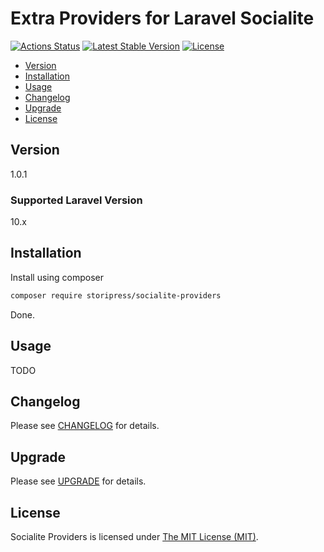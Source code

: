 # Extra Providers for Laravel Socialite

[![Actions Status](https://github.com/storipress/socialite-providers/workflows/Testing/badge.svg)](https://github.com/storipress/socialite-providers/actions)
[![Latest Stable Version](https://poser.pugx.org/storipress/socialite-providers/v/stable)](https://packagist.org/packages/storipress/socialite-providers)
[![License](https://poser.pugx.org/storipress/socialite-providers/license)](https://packagist.org/packages/storipress/socialite-providers)

- [Version](#version)
- [Installation](#installation)
- [Usage](#usage)
- [Changelog](#changelog)
- [Upgrade](#upgrade)
- [License](#license)

## Version

1.0.1

### Supported Laravel Version

10.x

## Installation

Install using composer

```sh
composer require storipress/socialite-providers
```

Done.

## Usage

TODO

## Changelog

Please see [CHANGELOG](CHANGELOG.md) for details.

## Upgrade

Please see [UPGRADE](UPGRADE.md) for details.

## License

Socialite Providers is licensed under [The MIT License (MIT)](LICENSE).
